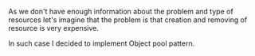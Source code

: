 As we don't have enough information about the problem and type of resources let's imagine that the problem is that creation and removing of resource is very expensive.

In such case I decided to implement Object pool pattern.